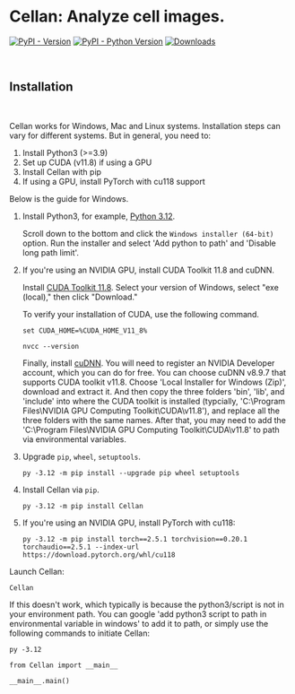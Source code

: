# Cellan: Analyze cell images.

[![PyPI - Version](https://img.shields.io/pypi/v/Cellan)](https://pypi.org/project/Cellan/)
[![PyPI - Python Version](https://img.shields.io/pypi/pyversions/Cellan)](https://pypi.org/project/Cellan/)
[![Downloads](https://static.pepy.tech/badge/Cellan)](https://pepy.tech/project/Cellan)

<p>&nbsp;</p>

## Installation

<p>&nbsp;</p>

Cellan works for Windows, Mac and Linux systems. Installation steps can vary for different systems. But in general, you need to:
1) Install Python3 (>=3.9)
2) Set up CUDA (v11.8) if using a GPU
3) Install Cellan with pip
4) If using a GPU, install PyTorch with cu118 support

Below is the guide for Windows.

1. Install Python3, for example, [Python 3.12](https://www.python.org/downloads/release/python-31210/).

   Scroll down to the bottom and click the `Windows installer (64-bit)` option. Run the installer and select 'Add python to path' and 'Disable long path limit'.

2. If you're using an NVIDIA GPU, install CUDA Toolkit 11.8 and cuDNN.

   Install [CUDA Toolkit 11.8](https://developer.nvidia.com/cuda-11-8-0-download-archive?target_os=Windows&target_arch=x86_64). Select your version of Windows, select "exe (local)," then click "Download."

   To verify your installation of CUDA, use the following command.

   ```pwsh-session
   set CUDA_HOME=%CUDA_HOME_V11_8%
   ```
   ```pwsh-session
   nvcc --version
   ```

   Finally, install [cuDNN](https://developer.nvidia.com/rdp/cudnn-archive). You will need to register an NVIDIA Developer account, which you can do for free. You can choose cuDNN v8.9.7 that supports CUDA toolkit v11.8. Choose 'Local Installer for Windows (Zip)', download and extract it. And then copy the three folders 'bin', 'lib', and 'include' into where the CUDA toolkit is installed (typcially, 'C:\Program Files\NVIDIA GPU Computing Toolkit\CUDA\v11.8\'), and replace all the three folders with the same names. After that, you may need to add the 'C:\Program Files\NVIDIA GPU Computing Toolkit\CUDA\v11.8' to path via environmental variables.

3. Upgrade `pip`, `wheel`, `setuptools`.
   
   ```pwsh-session
   py -3.12 -m pip install --upgrade pip wheel setuptools
   ```

4. Install Cellan via `pip`.
   
   ```pwsh-session
   py -3.12 -m pip install Cellan
   ```

5. If you're using an NVIDIA GPU, install PyTorch with cu118:
   
   ```pwsh-session
   py -3.12 -m pip install torch==2.5.1 torchvision==0.20.1 torchaudio==2.5.1 --index-url https://download.pytorch.org/whl/cu118
   ```

Launch Cellan:

   ```pwsh-session
   Cellan
   ```

   If this doesn't work, which typically is because the python3/script is not in your environment path. You can google 'add python3 script to path in environmental variable in windows' to add it to path, or simply use the following commands to initiate Cellan:

   ```pwsh-session
   py -3.12
   ```
   ```pwsh-session
   from Cellan import __main__
   ```
   ```pwsh-session
   __main__.main()
   ```

